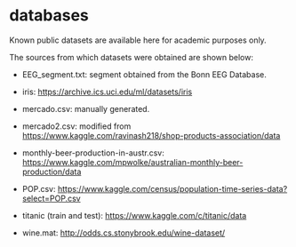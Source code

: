 # databases

Known public datasets are available here for academic purposes only.

The sources from which datasets were obtained are shown below:

- EEG_segment.txt: segment obtained from the Bonn EEG Database.

- iris: https://archive.ics.uci.edu/ml/datasets/iris

- mercado.csv: manually generated.

- mercado2.csv: modified from https://www.kaggle.com/ravinash218/shop-products-association/data

- monthly-beer-production-in-austr.csv: https://www.kaggle.com/mpwolke/australian-monthly-beer-production/data

- POP.csv: https://www.kaggle.com/census/population-time-series-data?select=POP.csv

- titanic (train and test): https://www.kaggle.com/c/titanic/data

- wine.mat: http://odds.cs.stonybrook.edu/wine-dataset/
